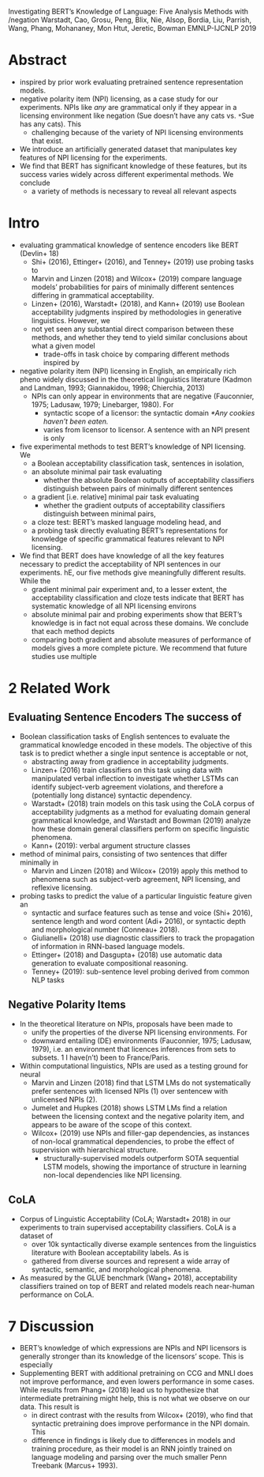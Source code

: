 Investigating BERT’s Knowledge of Language: Five Analysis Methods with /negation
Warstadt, Cao, Grosu, Peng, Blix, Nie, Alsop, Bordia, Liu, Parrish, Wang, Phang,
  Mohananey, Mon Htut, Jeretic, Bowman
EMNLP-IJCNLP 2019

# Abstract

* inspired by prior work evaluating pretrained sentence representation models.
* negative polarity item (NPI) licensing, as a case study for our experiments.
  NPIs like _any_ are grammatical only if they appear in a licensing environment
  like negation (Sue doesn’t have any cats vs.  `*`Sue has any cats). This
  * challenging because of the variety of NPI licensing environments that exist.
* We introduce an artificially generated dataset that manipulates key features
  of NPI licensing for the experiments.
* We find that BERT has significant knowledge of these features, but
  its success varies widely across different experimental methods. We conclude
  * a variety of methods is necessary to reveal all relevant aspects

# Intro

* evaluating grammatical knowledge of sentence encoders like BERT (Devlin+ 18)
  * Shi+ (2016), Ettinger+ (2016), and Tenney+ (2019) use probing tasks to
  * Marvin and Linzen (2018) and Wilcox+ (2019) compare language models’
    probabilities for pairs of minimally different sentences differing in
    grammatical acceptability.
  * Linzen+ (2016), Warstadt+ (2018), and Kann+ (2019) use Boolean acceptability
    judgments inspired by methodologies in generative linguistics. However, we
  * not yet seen any substantial direct comparison between these methods,
    and whether they tend to yield similar conclusions about what a given model
    * trade-offs in task choice by comparing different methods inspired by
* negative polarity item (NPI) licensing in English, an empirically rich pheno
  widely discussed in the theoretical linguistics literature
  (Kadmon and Landman, 1993; Giannakidou, 1998; Chierchia, 2013)
  * NPIs can only appear in environments that are negative
    (Fauconnier, 1975; Ladusaw, 1979; Linebarger, 1980). For
    * syntactic scope of a licensor: the syntactic domain
    _*Any cookies haven’t been eaten._
    * varies from licensor to licensor. A sentence with an NPI present is only
* five experimental methods to test BERT’s knowledge of NPI licensing. We
  * a Boolean acceptability classification task, sentences in isolation,
  * an absolute minimal pair task evaluating
    * whether the absolute Boolean outputs of acceptability classifiers
      distinguish between pairs of minimally different sentences
  * a gradient [i.e. relative] minimal pair task evaluating
    * whether the gradient outputs of acceptability classifiers distinguish
      between minimal pairs,
  * a cloze test: BERT’s masked language modeling head, and
  * a probing task directly evaluating BERT’s representations for knowledge of
    specific grammatical features relevant to NPI licensing.
* We find that BERT does have knowledge of all the key features necessary to
  predict the acceptability of NPI sentences in our experiments.
  hE, our five methods give meaningfully different results. While the
  * gradient minimal pair experiment
    and, to a lesser extent, the acceptability classification and cloze tests
    indicate that BERT has systematic knowledge of all NPI licensing environs
  * absolute minimal pair and probing experiments show that BERT’s knowledge is
    in fact not equal across these domains. We conclude that each method depicts
  * comparing both gradient and absolute measures of performance of models gives
    a more complete picture. We recommend that future studies use multiple

# 2 Related Work

## Evaluating Sentence Encoders The success of

* Boolean classification tasks of English sentences to evaluate the
  grammatical knowledge encoded in these models. The objective of this task is
  to predict whether a single input sentence is acceptable or not,
  * abstracting away from gradience in acceptability judgments.
  * Linzen+ (2016) train classifiers on this task using data with manipulated
    verbal inflection to investigate whether LSTMs can identify subject-verb
    agreement violations, and therefore a (potentially long distance) syntactic
    dependency.
  * Warstadt+ (2018) train models on this task using the CoLA corpus of
    acceptability judgments as a method for evaluating domain general
    grammatical knowledge, and Warstadt and Bowman (2019) analyze how these
    domain general classifiers perform on specific linguistic phenomena.
  * Kann+ (2019): verbal argument structure classes
* method of minimal pairs, consisting of two sentences that differ minimally in
  * Marvin and Linzen (2018) and Wilcox+ (2019) apply this method to phenomena
    such as subject-verb agreement, NPI licensing, and reflexive licensing.
* probing tasks to predict the value of a particular linguistic feature given an
  * syntactic and surface features such as tense and voice (Shi+ 2016),
    sentence length and word content (Adi+ 2016), or
    syntactic depth and morphological number (Conneau+ 2018).
  * Giulianelli+ (2018) use diagnostic classifiers to track the propagation of
    information in RNN-based language models.
  * Ettinger+ (2018) and Dasgupta+ (2018) use automatic data generation to
    evaluate compositional reasoning.
  * Tenney+ (2019): sub-sentence level probing derived from common NLP tasks

## Negative Polarity Items

* In the theoretical literature on NPIs, proposals have been made to
  * unify the properties of the diverse NPI licensing environments.  For
  * downward entailing (DE) environments (Fauconnier, 1975; Ladusaw, 1979), i.e.
    an environment that licences inferences from sets to subsets. 1
    I have(n’t) been to France/Paris.
* Within computational linguistics, NPIs are used as a testing ground for neural
  * Marvin and Linzen (2018) find that LSTM LMs do not systematically prefer
    sentences with licensed NPIs (1) over sentencew with unlicensed NPIs (2).
  * Jumelet and Hupkes (2018) shows LSTM LMs find a relation between the
    licensing context and the negative polarity item, and appears to be aware of
    the scope of this context.
  * Wilcox+ (2019) use NPIs and filler-gap dependencies, as instances of
    non-local grammatical dependencies, to probe the effect of supervision with
    hierarchical structure.
    * structurally-supervised models outperform SOTA sequential LSTM models,
      showing the importance of structure in learning non-local dependencies
      like NPI licensing.

## CoLA

* Corpus of Linguistic Acceptability (CoLA; Warstadt+ 2018) in our experiments
  to train supervised acceptability classifiers.  CoLA is a dataset of
  * over 10k syntactically diverse example sentences
    from the linguistics literature with Boolean acceptability labels. As is
  * gathered from diverse sources and represent a wide array of syntactic,
    semantic, and morphological phenomena.
* As measured by the GLUE benchmark (Wang+ 2018),
  acceptability classifiers trained on top of BERT and related models reach
  near-human performance on CoLA.

# 7 Discussion

* BERT’s knowledge of which expressions are NPIs and NPI licensors is generally
  stronger than its knowledge of the licensors’ scope. This is especially
* Supplementing BERT with additional pretraining on CCG and MNLI does not
  improve performance, and even lowers performance in some cases. While results
  from Phang+ (2018) lead us to hypothesize that intermediate pretraining might
  help, this is not what we observe on our data. This result is
  * in direct contrast with the results from Wilcox+ (2019), who find that
    syntactic pretraining does improve performance in the NPI domain. This
  * difference in findings is likely due to differences in models and training
    procedure, as their model is an RNN jointly trained on language modeling and
    parsing over the much smaller Penn Treebank (Marcus+ 1993).
